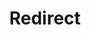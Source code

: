 ﻿---
layout: src/layouts/Redirect.astro
title: Redirect
redirect: https://yamldoc.liuyan.wang/docs/administration/data/backup-and-restore
pubDate:  2023-01-01
navSearch: false
navSitemap: false
navMenu: false
---
